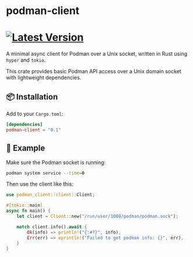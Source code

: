 [Latest Version]: https://img.shields.io/crates/v/podman-client.svg
[crates.io]: https://crates.io/crates/podman-client

# podman-client
[![Latest Version]][crates.io]
================================================================================
A minimal async client for Podman over a Unix socket, written in Rust using `hyper` and `tokio`.

This crate provides basic Podman API access over a Unix domain socket with lightweight dependencies.

## 📦 Installation

Add to your `Cargo.toml`:

```toml
[dependencies]
podman-client = "0.1"
```

## 🚀 Example

Make sure the Podman socket is running:

```sh
podman system service --time=0
```

Then use the client like this:

```rust
use podman_client::client::Client;

#[tokio::main]
async fn main() {
    let client = Client::new("/run/user/1000/podman/podman.sock");

    match client.info().await {
        Ok(info) => println!("{:#?}", info),
        Err(err) => eprintln!("Failed to get podman info: {}", err),
    }
}
```
